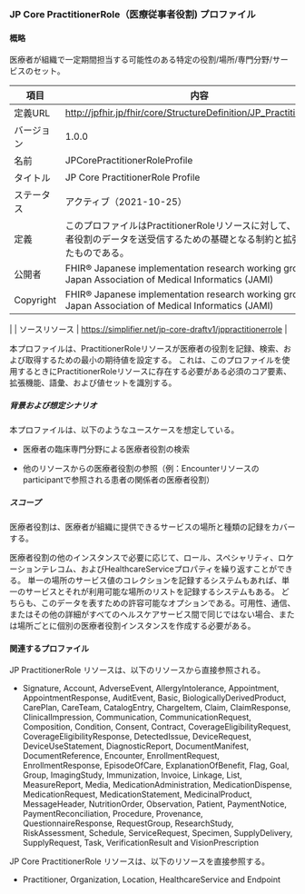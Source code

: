 ### JP Core PractitionerRole（医療従事者役割) プロファイル

#### 概略

<span style="color: ;">医療者が組織で一定期間担当する可能性のある特定の役割/場所/専門分野/サービスのセット。</span>



| 項目           | 内容                                                       |
| -------------- | ---------------------------------------------------------- |
| 定義URL        | http://jpfhir.jp/fhir/core/StructureDefinition/JP_PractitionerRole |
| バージョン     | 1.0.0                                                      |
| 名前           | JPCorePractitionerRoleProfile                                   |
| タイトル       | JP Core PractitionerRole Profile                               |
| ステータス     | アクティブ（2021-10-25）                                   |
| 定義           | このプロファイルはPractitionerRoleリソースに対して、医療従事者役割のデータを送受信するための基礎となる制約と拡張を定めたものである。                                                     |
| 公開者         | FHIR® Japanese implementation research working group in Japan Association of Medical Informatics (JAMI) |
| Copyright      | FHIR® Japanese implementation research working group in Japan Association of Medical Informatics (JAMI)
 |
| ソースリソース | https://simplifier.net/jp-core-draftv1/jppractitionerrole   |



本プロファイルは、PractitionerRoleリソースが医療者の役割を記録、検索、および取得するための最小の期待値を設定する。 これは、このプロファイルを使用するときにPractitionerRoleリソースに存在する必要がある必須のコア要素、拡張機能、語彙、および値セットを識別する。



##### 背景および想定シナリオ

本プロファイルは、以下のようなユースケースを想定している。

- 医療者の臨床専門分野による医療者役割の検索

- 他のリソースからの医療者役割の参照（例：Encounterリソースのparticipantで参照される患者の関係者の医療者役割）


##### スコープ

医療者役割は、医療者が組織に提供できるサービスの場所と種類の記録をカバーする。

医療者役割の他のインスタンスで必要に応じて、ロール、スペシャリティ、ロケーションテレコム、およびHealthcareServiceプロパティを繰り返すことができる。 単一の場所のサービス値のコレクションを記録するシステムもあれば、単一のサービスとそれが利用可能な場所のリストを記録するシステムもある。 どちらも、このデータを表すための許容可能なオプションである。可用性、通信、またはその他の詳細がすべてのヘルスケアサービス間で同じではない場合、または場所ごとに個別の医療者役割インスタンスを作成する必要がある。


#### 関連するプロファイル


JP PractitionerRole リソースは、以下のリソースから直接参照される。

- Signature, Account, AdverseEvent, AllergyIntolerance, Appointment, AppointmentResponse, AuditEvent, Basic, BiologicallyDerivedProduct, CarePlan, CareTeam, CatalogEntry, ChargeItem, Claim, ClaimResponse, ClinicalImpression, Communication, CommunicationRequest, Composition, Condition, Consent, Contract, CoverageEligibilityRequest, CoverageEligibilityResponse, DetectedIssue, DeviceRequest, DeviceUseStatement, DiagnosticReport, DocumentManifest, DocumentReference, Encounter, EnrollmentRequest, EnrollmentResponse, EpisodeOfCare, ExplanationOfBenefit, Flag, Goal, Group, ImagingStudy, Immunization, Invoice, Linkage, List, MeasureReport, Media, MedicationAdministration, MedicationDispense, MedicationRequest, MedicationStatement, MedicinalProduct, MessageHeader, NutritionOrder, Observation, Patient, PaymentNotice, PaymentReconciliation, Procedure, Provenance, QuestionnaireResponse, RequestGroup, ResearchStudy, RiskAssessment, Schedule, ServiceRequest, Specimen, SupplyDelivery, SupplyRequest, Task, VerificationResult and VisionPrescription

JP Core PractitionerRole リソースは、以下のリソースを直接参照する。

- Practitioner, Organization, Location, HealthcareService and Endpoint
